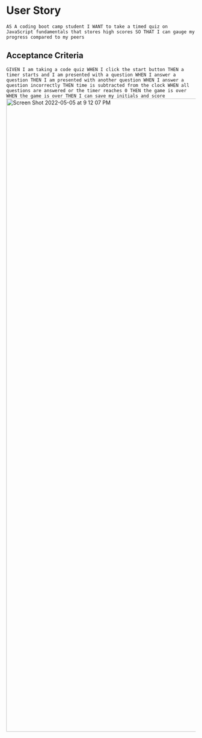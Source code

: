 # User Story
``
AS A coding boot camp student
I WANT to take a timed quiz on JavaScript fundamentals that stores high scores
SO THAT I can gauge my progress compared to my peers
``
## Acceptance Criteria
``
GIVEN I am taking a code quiz
WHEN I click the start button
THEN a timer starts and I am presented with a question
WHEN I answer a question
THEN I am presented with another question
WHEN I answer a question incorrectly
THEN time is subtracted from the clock
WHEN all questions are answered or the timer reaches 0
THEN the game is over
WHEN the game is over
THEN I can save my initials and score
``<img width="1680" alt="Screen Shot 2022-05-05 at 9 12 07 PM" src="https://user-images.githubusercontent.com/93751925/167066331-7231816c-330f-4c8e-bebf-767b60981fdb.png">
